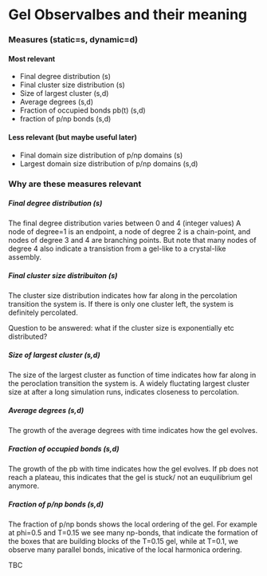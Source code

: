 # Gel Observalbes and their meaning 

### Measures (static=s, dynamic=d)


#### Most relevant 

* Final degree distribution (s)
* Final cluster size distribution (s)
* Size of largest cluster (s,d)
* Average degrees (s,d)
* Fraction of occupied bonds pb(t) (s,d)
* fraction of p/np bonds (s,d)

#### Less relevant (but maybe useful later)
* Final domain size distribution of p/np domains (s)
* Largest domain size distribution of p/np domains (s,d)


### Why are these measures relevant

##### Final degree distribution (s)
The final degree distribution varies between 0 and 4 (integer values)
A node of degree=1 is an endpoint, a node of degree 2 is a chain-point, and nodes of degree 3 and 4 are branching points.
But note that many nodes of degree 4 also indicate a transistion from a gel-like to a crystal-like assembly. 

##### Final cluster size distribuiton (s)
The cluster size distribution indicates how far along in the percolation transition the system is. 
If there is only one cluster left, the system is definitely percolated. 

Question to be answered: what if the cluster size is exponentially etc distributed? 

##### Size of largest cluster (s,d)
The size of the largest cluster as function of time indicates how far along in the peroclation transition the system is.
A widely fluctating largest cluster size at after a long simulation runs, indicates closeness to percolation. 

##### Average degrees (s,d)
The growth of the average degrees with time indicates how the gel evolves.

##### Fraction of occupied bonds (s,d)
The growth of the pb with time indicates how the gel evolves. If pb does not reach a plateau, this indicates that the gel 
is stuck/ not an euquilibrium gel anymore. 

##### Fraction of p/np bonds (s,d)

The fraction of p/np bonds shows the local ordering of the gel. For example at phi=0.5 and T=0.15 we see many np-bonds, that indicate the formation of the boxes that are building blocks of the T=0.15 gel, while at T=0.1, we observe many parallel bonds, inicative of the local harmonica ordering. 

TBC
